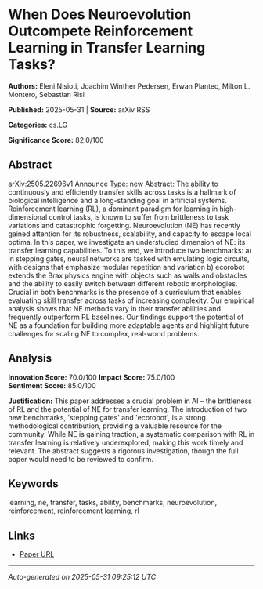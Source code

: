 # When Does Neuroevolution Outcompete Reinforcement Learning in Transfer Learning Tasks?

**Authors:** Eleni Nisioti, Joachim Winther Pedersen, Erwan Plantec, Milton L. Montero, Sebastian Risi

**Published:** 2025-05-31 | **Source:** arXiv RSS

**Categories:** cs.LG

**Significance Score:** 82.0/100

## Abstract

arXiv:2505.22696v1 Announce Type: new 
Abstract: The ability to continuously and efficiently transfer skills across tasks is a hallmark of biological intelligence and a long-standing goal in artificial systems. Reinforcement learning (RL), a dominant paradigm for learning in high-dimensional control tasks, is known to suffer from brittleness to task variations and catastrophic forgetting. Neuroevolution (NE) has recently gained attention for its robustness, scalability, and capacity to escape local optima. In this paper, we investigate an understudied dimension of NE: its transfer learning capabilities. To this end, we introduce two benchmarks: a) in stepping gates, neural networks are tasked with emulating logic circuits, with designs that emphasize modular repetition and variation b) ecorobot extends the Brax physics engine with objects such as walls and obstacles and the ability to easily switch between different robotic morphologies. Crucial in both benchmarks is the presence of a curriculum that enables evaluating skill transfer across tasks of increasing complexity. Our empirical analysis shows that NE methods vary in their transfer abilities and frequently outperform RL baselines. Our findings support the potential of NE as a foundation for building more adaptable agents and highlight future challenges for scaling NE to complex, real-world problems.

## Analysis

**Innovation Score:** 70.0/100
**Impact Score:** 75.0/100  
**Sentiment Score:** 85.0/100

**Justification:** This paper addresses a crucial problem in AI – the brittleness of RL and the potential of NE for transfer learning. The introduction of two new benchmarks, 'stepping gates' and 'ecorobot', is a strong methodological contribution, providing a valuable resource for the community. While NE is gaining traction, a systematic comparison with RL in transfer learning is relatively underexplored, making this work timely and relevant. The abstract suggests a rigorous investigation, though the full paper would need to be reviewed to confirm.

## Keywords

learning, ne, transfer, tasks, ability, benchmarks, neuroevolution, reinforcement, reinforcement learning, rl

## Links

- [Paper URL](https://arxiv.org/abs/2505.22696)

---
*Auto-generated on 2025-05-31 09:25:12 UTC*
